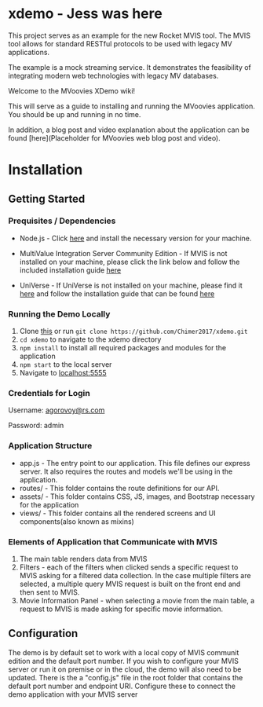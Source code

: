 # xdemo - Jess was here

This project serves as an example for the new Rocket MVIS tool. The MVIS tool allows for standard RESTful protocols
to be used with legacy MV applications. 

The example is a mock streaming service. It demonstrates the feasibility of integrating modern web technologies with legacy MV databases.

Welcome to the MVoovies XDemo wiki!

This will serve as a guide to installing and running the MVoovies application. You should be up and running in no time.

In addition, a blog post and video explanation about the application can be found [here](Placeholder for MVoovies web blog post and video).

# Installation

## Getting Started

### Prequisites / Dependencies 
* Node.js - Click [here](https://nodejs.org/en/) and install the necessary version for your machine.

* MultiValue Integration Server Community Edition - If MVIS is not installed on your machine, please click the link below and follow the included installation guide [here](https://www.rocketsoftware.com/product-categories/dbms-and-application-servers/rocket-u2-trials)

* UniVerse - If UniVerse is not installed on your machine, please find it [here](https://www.rocketsoftware.com/product-categories/dbms-and-application-servers/rocket-u2-trials) and follow the installation guide that can be found [here](https://docs.rocketsoftware.com/nxt/gateway.dll/RKBnew20%2Funiverse%2Fprevious%20versions%2Fv11.2.3%2Funiverse_installguide_v1123.pdf)

### Running the Demo Locally
1. Clone [this](https://github.com/Chimer2017/xdemo) or run `git clone https://github.com/Chimer2017/xdemo.git`
2. `cd xdemo` to navigate to the xdemo directory
2. `npm install` to install all required packages and modules for the application
3. `npm start` to the local server
4. Navigate to [localhost:5555](http://localhost:5555/)

### Credentials for Login
Username: agorovoy@rs.com

Password: admin

### Application Structure
* app.js - The entry point to our application. This file defines our express server. It also requires the routes and models we'll be using in the application.
* routes/ - This folder contains the route definitions for our API.
* assets/ - This folder contains CSS, JS, images, and Bootstrap necessary for the application
* views/ - This folder contains all the rendered screens and UI components(also known as mixins) 

### Elements of Application that Communicate with MVIS
1. The main table renders data from MVIS
2. Filters - each of the filters when clicked sends a specific request to MVIS asking for a filtered data collection. In the case multiple filters are selected, a multiple query MVIS request is built on the front end and then sent to MVIS.
3. Movie Information Panel - when selecting a movie from the main table, a request to MVIS is made asking for specific movie information.


## Configuration

The demo is by default set to work with a local copy of MVIS communit edition and the default port number. If you wish to configure your MVIS server or run it on premise or in the cloud, the demo will also need to be updated. There is the a "config.js" file in the root folder that contains the default port number and endpoint URI. Configure these to connect the demo application with your MVIS server










